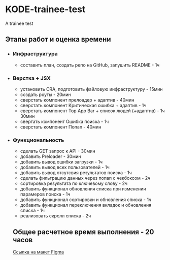 # **KODE-trainee-test**
A trainee test

## Этапы работ и оценка времени
* ### Инфраструктура
  * составить план, создать репо на GitHub, запушить README - 1ч 

* ### Верстка + JSX
  * установить CRA, подготовить файловую инфраструктуру - 15мин
  * создать роуты - 20мин
  * сверстать компонент прелоадер + адаптив - 40мин
  * сверстать компонент Критическая ошибка + адаптив - 1ч
  * сверстать компонент Top App Bar  + список людей (+адаптив) - 1ч 30мин
  * свертать компонент Ошибка поиска - 1ч
  * сверстать компонент Попап - 40мин

* ### Функциональность
  * сделать GET запрос к API - 30мин
  * добавить Preloader - 30мин
  * добавить вывод ошибки загрузки - 1ч
  * добавить вывод всех пользователей - 1ч
  * добавить вывод отсутсвия результатов поиска - 1ч
  * сделать фильтрацию данных через попап с чекбоксом - 2ч
  * сортировка результата по ключевому слову - 2ч
  * добавить функционал обновления списка при изменении парамеров поиска - 1ч
  * добавить функционал сортировки и обновления списка - 1ч
  * добавить функционал переключения вкладок и обновления списка - 1ч
  * реализовать скролл списка - 2ч

  ## Общее расчетное время выполнения - 20 часов
  

  [Ссылка на макет Figma](https://www.figma.com/file/GRRKONipVClULsfdCAuVs1/KODE-Trainee-Dev-%D0%9E%D1%81%D0%B5%D0%BD%D1%8C'21?node-id=11%3A14414)






  

